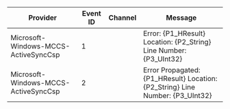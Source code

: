 Provider                              |  Event ID  |  Channel  |  Message
--------------------------------------|------------|-----------|-------------------------------------------------------------------------------
Microsoft-Windows-MCCS-ActiveSyncCsp  |  1         |           |  Error: {P1_HResult} Location: {P2_String} Line Number: {P3_UInt32}
Microsoft-Windows-MCCS-ActiveSyncCsp  |  2         |           |  Error Propagated: {P1_HResult} Location: {P2_String} Line Number: {P3_UInt32}